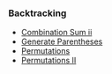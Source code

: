 
<h3 id="Bt">Backtracking</h3>

* [Combination Sum ii](https://github.com/anandhu720/Leetcode-Solutions/blob/main/combination-sum-ii)
* [Generate Parentheses](https://github.com/anandhu720/Leetcode-Solutions/tree/main/22-generate-parentheses)
* [Permutations](https://github.com/anandhu720/Leetcode-Solutions/tree/main/46-permutations)
* [Permutations II](https://github.com/anandhu720/Leetcode-Solutions/tree/main/47-permutations-ii)
